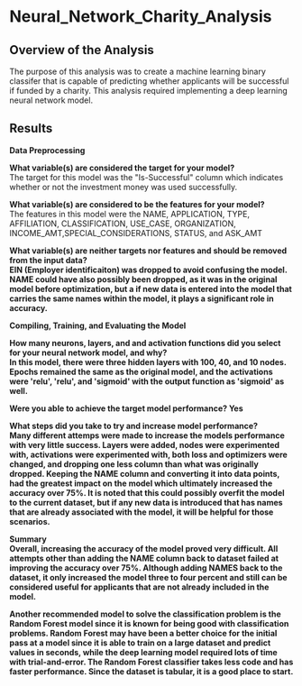 # Neural_Network_Charity_Analysis

## Overview of the Analysis
The purpose of this analysis was to create a machine learning binary classifer that is capable of predicting whether applicants will be successful if funded by a charity. This analysis required implementing a deep learning neural network model.

## Results

<b>Data Preprocessing</b>

<b>What variable(s) are considered the target for your model?</b></br>
The target for this model was the "Is-Successful" column which indicates whether or not the investment money was used successfully.

<b>What variable(s) are considered to be the features for your model?</b></br>
The features in this model were the NAME, APPLICATION, TYPE, AFFILIATION, CLASSIFICATION, USE_CASE, ORGANIZATION, INCOME_AMT,SPECIAL_CONSIDERATIONS, STATUS, and ASK_AMT

<b>What variable(s) are neither targets nor features and should be removed from the input data?<b></br>
EIN (Employer identificaiton) was dropped to avoid confusing the model. NAME could have also possibly been dropped, as it was in the original model before optimization, but a if new data is entered into the model that carries the same names within the model, it plays a significant role in accuracy.

<b>Compiling, Training, and Evaluating the Model<b>
  
<b>How many neurons, layers, and and activation functions did you select for your neural network model, and why?<b></br> 
In this model, there were three hidden layers with 100, 40, and 10 nodes. Epochs remained the same as the original model, and the activations were 'relu', 'relu', and 'sigmoid' with the output function as 'sigmoid' as well.

<b>Were you able to achieve the target model performance?<b>
Yes

<b>What steps did you take to try and increase model performance?<b></br>
Many different attemps were made to increase the models performance with very little success. Layers were added, nodes were experimented with, activations were experimented with, both loss and optimizers were changed, and dropping one less column than what was originally dropped. Keeping the NAME column  and converting it into data points, had the greatest impact on the model which ultimately increased the accuracy over 75%. It is noted that this could possibly overfit the model to the current dataset, but if any new data is introduced that has names that are already associated with the model, it will be helpful for those scenarios.

<b>Summary<b></br>
Overall, increasing the accuracy of the model proved very difficult. All attempts other than adding the NAME column back to dataset failed at improving the accuracy over 75%. Although adding NAMES back to the dataset, it only increased the model three to four percent and still can be considered useful for applicants that are not already included in the model.

Another recommended model to solve the classification problem is the Random Forest model since it is known for being good with classification problems. Random Forest may have been a better choice for the initial pass at a model since it is able to train on a large dataset and predict values in seconds, while the deep learning model required lots of time with trial-and-error. The Random Forest classifier takes less code and has faster performance. Since the dataset is tabular, it is a good place to start.
